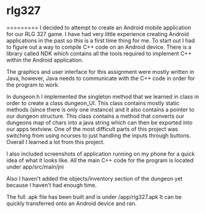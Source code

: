 # rlg327

=========
I decided to attempt to create an Android mobile application for our RLG 327 game. I have had very little experience creating Android applications in the past so this is a first time thing for me. To start out I had to figure out a way to compile C++ code on an Android device. There is a library called NDK which contains all the tools required to implement C++ within the Android application. 

The graphics and user interface for this assignment were mostly written in Java, however, Java needs to communicate with the C++ code in order for the program to work. 

In dungeon.h I implemented the singleton method that we learned in class in order to create a class dungeon_UI. This class contains mostly static methods (since there is only one instance) and it also contains a pointer to our dungeon structure. This class contains a method that converts our dungeons map of chars into a java string which can then be exported into our apps textview. One of the most difficult parts of this project was switching from using ncurses to just handling the inputs through buttons. Overall I learned a lot from this project.

I also included screenshots of application running on my phone for a quick idea of what it looks like. All the main C++ code for the program is located under app/src/main/jni

Also I haven't added the objects/inventory section of the dungeon yet because I haven't had enough time.

The full .apk file has been built and is under /app/rlg327.apk
It can be quickly transferred onto an Android device and ran.
